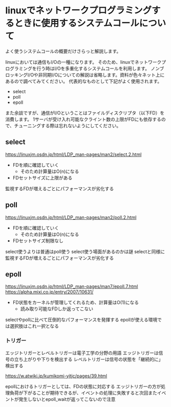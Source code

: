 # linuxでネットワークプログラミングするときに使用するシステムコールについて

よく使うシステムコールの概要だけさらっと解説します。

linuxにおいては通信もI/Oの一種になります。
そのため、linuxでネットワークプログラミングを行う時はI/Oを多重化するシステムコールを利用します。
ノンブロッキングI/Oや非同期I/Oについての解説は省略します。資料が色々ネット上にあるので調べてみてください。
代表的なものとして下記がよく使用されます。

- select
- poll
- epoll

また余談ですが、通信がI/Oということはファイルディスクリプタ（以下FD）を消費します。
1サーバが受け入れ可能なクライント数の上限がFDにも依存するので、チューニングする際は忘れないようにしてください。

## select

https://linuxjm.osdn.jp/html/LDP_man-pages/man2/select.2.html

- FDを順に確認していく
  - そのため計算量はO(n)になる
- FDセットサイズに上限がある

監視するFDが増えるごとにパフォーマンスが劣化する

## poll

https://linuxjm.osdn.jp/html/LDP_man-pages/man2/poll.2.html

- FDを順に確認していく
  - そのため計算量はO(n)になる
- FDセットサイズ制限なし

select使うよりは普通はpoll使う
select使う場面があるのかは謎
selectと同様に監視するFDが増えるごとにパフォーマンスが劣化する

## epoll

https://linuxjm.osdn.jp/html/LDP_man-pages/man7/epoll.7.html
https://alpha.mixi.co.jp/entry/2007/10631/

- FD状態をカーネルが管理してくれるため、計算量はO(1)になる
  - 読み取り可能なFDしか返ってこない

selectやpollに比べて圧倒的なパフォーマンスを発揮する
epollが使える環境では選択肢はこれ一択となる

### トリガー

エッジトリガーとレベルトリガーは電子工学の分野の用語
エッジトリガーは信号の立ち上がりや下りを検出する
レベルトリガーは信号の状態を「継続的に」検出する

https://w.atwiki.jp/kumikomi-yitjc/pages/39.html

epollにおけるトリガーとしては、FDの状態に対応する
エッジトリガーの方が処理負荷が下がることが期待できるが、イベントの処理に失敗すると次回またイベントが発生しないとepoll_waitが返ってこないので注意

